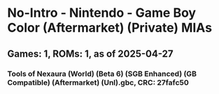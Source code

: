 # No-Intro - Nintendo - Game Boy Color (Aftermarket) (Private) MIAs
## Games: 1, ROMs: 1, as of 2025-04-27

### Tools of Nexaura (World) (Beta 6) (SGB Enhanced) (GB Compatible) (Aftermarket) (Unl).gbc, CRC: 27fafc50
